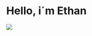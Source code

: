 <h1>Hello, i´m Ethan</h1> <img src="https://user-images.githubusercontent.com/132306277/235546164-a8596961-361b-4a46-b2af-23c049d2c582.gif"/>
